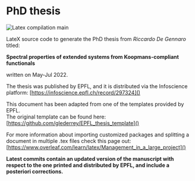 # PhD thesis

![Latex compilation main](https://github.com/degennar/PhD_thesis/actions/workflows/latex-compilation.yml/badge.svg?branch=main)

LateX source code to generate the PhD thesis from *Riccardo De Gennaro* titled:

**Spectral properties of extended systems from Koopmans-compliant functionals**

written on May-Jul 2022.

The thesis was published by EPFL, and it is distributed via the Infoscience platform:
[https://infoscience.epfl.ch/record/297324]()

This document has been adapted from one of the templates provided by EPFL.<br />
The original template can be found here:<br />
[https://github.com/glederrey/EPFL_thesis_template]()

For more information about importing customized packages and splitting a document in multiple .tex files check this page out:<br />
[https://www.overleaf.com/learn/latex/Management_in_a_large_project]()

**Latest commits contain an updated version of the manuscript with respect to the one printed and distributed by EPFL, and include a posteriori corrections.**
